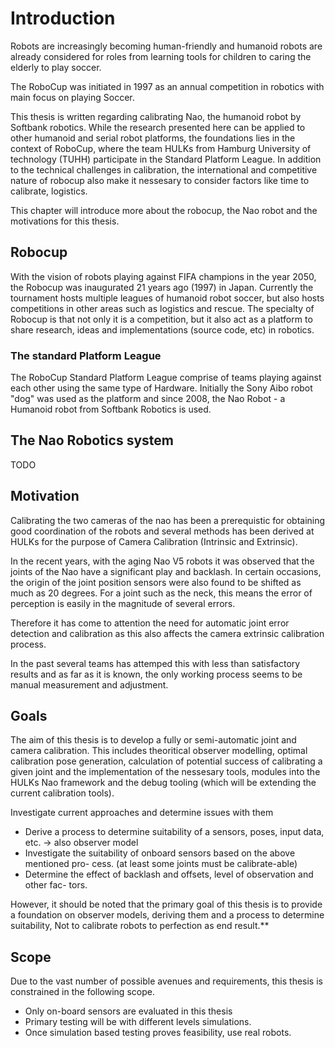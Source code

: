 # Introduction

Robots are increasingly becoming human-friendly and humanoid robots are already considered for roles from learning tools for children to caring the elderly to play soccer.

The RoboCup was initiated in 1997 as an annual competition in robotics with main focus on playing Soccer.

This thesis is written regarding calibrating Nao, the humanoid robot by Softbank robotics. While the research presented here can be applied to other humanoid and serial robot platforms, the foundations lies in the context of RoboCup, where the team HULKs from Hamburg University of technology (TUHH) participate in the Standard Platform League. In addition to the technical challenges in calibration, the international and competitive nature of robocup also make it nessesary to consider factors like time to calibrate, logistics. 

This chapter will introduce more about the robocup, the Nao robot and the motivations for this thesis.

## Robocup

With the vision of robots playing against FIFA champions in the year 2050, the Robocup was inaugurated 21 years ago (1997) in Japan. Currently the tournament hosts multiple leagues of humanoid robot soccer, but also hosts competitions in other areas such as logistics and rescue. The specialty of Robocup is that not only it is a competition, but it also act as a platform to share research, ideas and implementations (source code, etc) in robotics.

### The standard Platform League

The RoboCup Standard Platform League comprise of teams playing against each other using the same type of Hardware. Initially the Sony Aibo robot "dog" was used as the platform and since 2008, the Nao Robot - a Humanoid robot from Softbank Robotics is used. 

## The Nao Robotics system

TODO

## Motivation

Calibrating the two cameras of the nao has been a prerequistic for obtaining good coordination of the robots and several methods has been derived at HULKs for the purpose of Camera Calibration (Intrinsic and Extrinsic).

In the recent years, with the aging Nao V5 robots it was observed that the joints of the Nao have a significant play and backlash. In certain occasions, the origin of the joint position sensors were also found to be shifted as much as 20 degrees. For a joint such as the neck, this means the error of perception is easily in the magnitude of several errors.

Therefore it has come to attention the need for automatic joint error detection and calibration as this also affects the camera extrinsic calibration process.

In the past several teams has attemped this with less than satisfactory results and as far as it is known, the only working process seems to be manual measurement and adjustment.

## Goals

The aim of this thesis is to develop a fully or semi-automatic joint and camera calibration. This includes theoritical observer modelling, optimal calibration pose generation, calculation of potential success of calibrating a given joint and the implementation of the nessesary tools, modules into the HULKs Nao framework and the debug tooling (which will be extending the current calibration tools).

Investigate current approaches and determine issues with them

* Derive a process to determine suitability of a sensors, poses, input data, etc. ->
  also observer model
* Investigate the suitability of onboard sensors based on the above mentioned pro-
  cess. (at least some joints must be calibrate-able)
* Determine the effect of backlash and offsets, level of observation and other fac-
  tors.

However, it should be noted that the primary goal of this thesis is to provide a foundation on observer models, deriving them and a process to determine suitability, Not to calibrate robots to perfection as end result.**

## Scope

Due to the vast number of possible avenues and requirements, this thesis is constrained in the following scope.

* Only on-board sensors are evaluated in this thesis
* Primary testing will be with different levels simulations.
* Once simulation based testing proves feasibility, use real robots.



